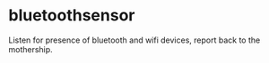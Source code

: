 # bluetoothsensor
Listen for presence of bluetooth and wifi devices, report back to the mothership.
